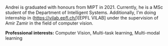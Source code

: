 Andrei is graduated with honours from MIPT in 2021.  Currently, he is a MSc student of the Department of Intelligent Systems.
Additionally, I'm doing internship in (https://vilab.epfl.ch/)[EPFL VILAB] under the supervision of Amir Zamir in the field of computer vision.

**Professional interests:** Computer Vision,  Multi-task learning,  Multi-modal learning

